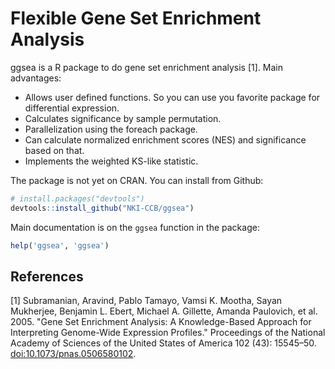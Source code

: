 Flexible Gene Set Enrichment Analysis
=====================================

ggsea is a R package to do gene set enrichment analysis [1]. Main advantages:

 - Allows user defined functions.
   So you can use you favorite package for differential expression.
 - Calculates significance by sample permutation.
 - Parallelization using the foreach package.
 - Can calculate normalized enrichment scores (NES) and significance based on that.
 - Implements the weighted KS-like statistic.

The package is not yet on CRAN.
You can install from Github:

``` r
# install.packages("devtools")
devtools::install_github("NKI-CCB/ggsea")
```

Main documentation is on the `ggsea` function in the package:

``` r
help('ggsea', 'ggsea')
```

References
----------

[1] Subramanian, Aravind, Pablo Tamayo, Vamsi K. Mootha, Sayan Mukherjee, Benjamin L. Ebert, Michael A. Gillette, Amanda Paulovich, et al. 2005. "Gene Set Enrichment Analysis: A Knowledge-Based Approach for Interpreting Genome-Wide Expression Profiles." Proceedings of the National Academy of Sciences of the United States of America 102 (43): 15545–50. [doi:10.1073/pnas.0506580102](https://dx.doi.org/10.1073/pnas.0506580102).
